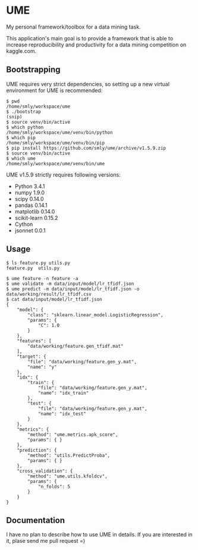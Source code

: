 UME
===

My personal framework/toolbox for a data mining task.

This application's main goal is to provide a framework that is able to increase
reproducibility and productivity for a data mining competition on kaggle.com.

Bootstrapping
-------------

UME requires very strict dependencies, so setting up a new virtual environment for UME is recommended:

```
$ pwd
/home/smly/workspace/ume
$ ./bootstrap
(snip)
$ source venv/bin/active
$ which python
/home/smly/workspace/ume/venv/bin/python
$ which pip
/home/smly/workspace/ume/venv/bin/pip
$ pip install https://github.com/smly/ume/archive/v1.5.9.zip
$ source venv/bin/active
$ which ume
/home/smly/workspace/ume/venv/bin/ume
```

UME v1.5.9 strictly requires following versions:

* Python 3.4.1
* numpy 1.9.0
* scipy 0.14.0
* pandas 0.14.1
* matplotlib 0.14.0
* scikit-learn 0.15.2
* Cython
* jsonnet 0.0.1


Usage
-----

```
$ ls feature.py utils.py
feature.py  utils.py

$ ume feature -n feature -a
$ ume validate -m data/input/model/lr_tfidf.json
$ ume predict -m data/input/model/lr_tfidf.json -o data/working/result/lr_tfidf.csv
$ cat data/input/model/lr_tfidf.json
{
    "model": {
        "class": "sklearn.linear_model.LogisticRegression",
        "params": {
            "C": 1.0
        }
    },
    "features": [
        "data/working/feature.gen_tfidf.mat"
    ],
    "target": {
        "file": "data/working/feature.gen_y.mat",
        "name": "y"
    },
    "idx": {
        "train": {
            "file": "data/working/feature.gen_y.mat",
            "name": "idx_train"
        },
        "test": {
            "file": "data/working/feature.gen_y.mat",
            "name": "idx_test"
        }
    },
    "metrics": {
        "method": "ume.metrics.apk_score",
        "params": { }
    },
    "prediction": {
        "method": "utils.PredictProba",
        "params": { }
    },
    "cross_validation": {
        "method": "ume.utils.kfoldcv",
        "params": {
            "n_folds": 5
        }
    }
}
```

Documentation
-------------

I have no plan to describe how to use UME in details.
If you are interested in it, plase send me pull request =)
